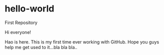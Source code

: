 # hello-world
First Repository

Hi everyone!

Hao is here. This is my first time ever working with GitHub. Hope you guys help me get used to it...bla bla bla..

